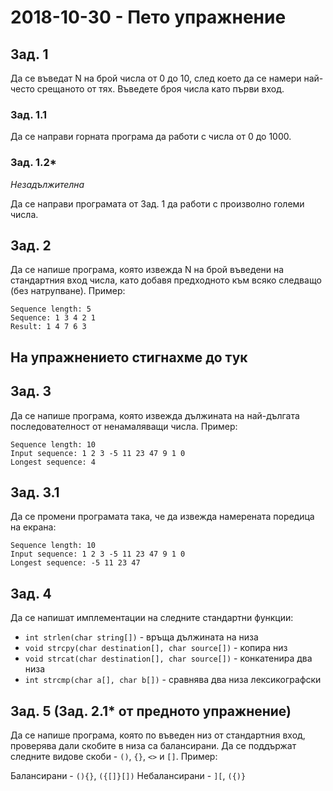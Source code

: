 # 2018-10-30 - Пето упражнение

## Зад. 1

Да се въведат N на брой числа от 0 до 10, след което да се намери най-често срещаното от тях. Въведете броя числа като първи вход.

### Зад. 1.1

Да се направи горната програма да работи с числа от 0 до 1000.

### Зад. 1.2*

_Незадължителна_

Да се направи програмата от Зад. 1 да работи с произволно големи числа.

## Зад. 2

Да се напише програма, която извежда N на брой въведени на стандартния вход числа, като добавя предходното към всяко следващо (без натрупване). Пример:

```
Sequence length: 5
Sequence: 1 3 4 2 1
Result: 1 4 7 6 3
```

## На упражнението стигнахме до тук

## Зад. 3

Да се напише програма, която извежда дължината на най-дългата последователност от ненамаляващи числа. Пример:

```
Sequence length: 10
Input sequence: 1 2 3 -5 11 23 47 9 1 0
Longest sequence: 4
```

## Зад. 3.1

Да се промени програмата така, че да извежда намерената поредица на екрана:

```
Sequence length: 10
Input sequence: 1 2 3 -5 11 23 47 9 1 0
Longest sequence: -5 11 23 47
```

## Зад. 4

Да се напишат имплементации на следните стандартни функции:

- `int strlen(char string[])` - връща дължината на низа
- `void strcpy(char destination[], char source[])` - копира низ
- `void strcat(char destination[], char source[])` - конкатенира два низа
- `int strcmp(char a[], char b[])` - сравнява два низа лексикографски

## Зад. 5 (Зад. 2.1* от предното упражнение)

Да се напише програма, която по въведен низ от стандартния вход, проверява дали скобите в низа са балансирани. Да се поддържат следните видове скоби - `()`, `{}`, `<>` и `[]`. Пример:

Балансирани - `(){}`, `({[]}[])`
Небалансирани - `][`, `({)}`
